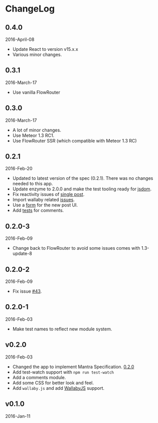 # ChangeLog

## 0.4.0
2016-April-08

* Update React to version v15.x.x
* Various minor changes.

## 0.3.1
2016-March-17

* Use vanilla FlowRouter

## 0.3.0
2016-March-17

* A lot of minor changes.
* Use Meteor 1.3 RC1.
* Use FlowRouter SSR (which compatible with Meteor 1.3 RC)

## 0.2.1
2016-Feb-20

* Updated to latest version of the spec (0.2.1). There was no changes needed to this app.
* Update enzyme to 2.0.0 and make the test tooling ready for [jsdom](https://github.com/tmpvar/jsdom).
* Fix reactivity issues of [single post](https://github.com/mantrajs/mantra-sample-blog-app/issues/48).
* Import wallaby related [issues](https://github.com/mantrajs/mantra-sample-blog-app/pull/62).
* Use a [form](https://github.com/mantrajs/mantra-sample-blog-app/pull/61) for the new post UI.
* Add [tests](https://github.com/mantrajs/mantra-sample-blog-app/pull/50) for comments.

## 0.2.0-3
2016-Feb-09

* Change back to FlowRouter to avoid some issues comes with 1.3-update-8

## 0.2.0-2
2016-Feb-09

* Fix issue [#43](https://github.com/mantrajs/mantra-sample-blog-app/issues/43).

## 0.2.0-1
2016-Feb-03

* Make test names to reflect new module system.

## v0.2.0
2016-Feb-03

* Changed the app to implement Mantra Specification. [0.2.0](https://github.com/kadirahq/mantra/tree/v0.2.0)
* Add test-watch support with `npm run test-watch`
* Add a comments module.
* Add some CSS for better look and feel.
* Add `wallaby.js` and add [WallabyJS](http://wallabyjs.com/) support.

## v0.1.0
2016-Jan-11
